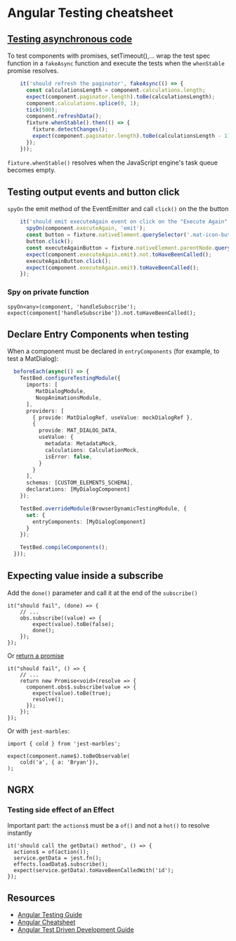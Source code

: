 
# Angular Testing cheatsheet

## [Testing asynchronous code](https://angular.io/guide/testing#async-test-with-async)
To test components with promises, setTimeout(),... wrap the test spec function in a `fakeAsync` function and execute the tests when the `whenStable` promise resolves.
```typescript
    it('should refresh the paginator', fakeAsync(() => {
      const calculationsLength = component.calculations.length;
      expect(component.paginator.length).toBe(calculationsLength);
      component.calculations.splice(0, 1);
	  tick(500);
      component.refreshData();
      fixture.whenStable().then(() => {
        fixture.detectChanges();
        expect(component.paginator.length).toBe(calculationsLength - 1);
      });
    }));
```
 `fixture.whenStable()` resolves when the JavaScript engine's task queue becomes empty.

## Testing output events and button click
`spyOn` the emit method of the EventEmitter and call `click()` on the the button
```typescript
    it('should emit executeAgain event on click on the "Execute Again" button', async () => {
      spyOn(component.executeAgain, 'emit');
      const button = fixture.nativeElement.querySelector('.mat-icon-button');
      button.click();
      const executeAgainButton = fixture.nativeElement.parentNode.querySelector('.mat-menu-panel #menuItem0');
      expect(component.executeAgain.emit).not.toHaveBeenCalled();
      executeAgainButton.click();
      expect(component.executeAgain.emit).toHaveBeenCalled();
    });
```

### Spy on private function
```
spyOn<any>(component, 'handleSubscribe');
expect(component['handleSubscribe']).not.toHaveBeenCalled();
```

## Declare Entry Components when testing
When a component must be declared in `entryComponents` (for example, to test a MatDialog):
```typescript
  beforeEach(async(() => {
    TestBed.configureTestingModule({
      imports: [
         MatDialogModule,
         NoopAnimationsModule,      
      ],
      providers: [
        { provide: MatDialogRef, useValue: mockDialogRef },
        {
          provide: MAT_DIALOG_DATA,
          useValue: { 
            metadata: MetadataMock,
            calculations: CalculationMock,
            isError: false,
          }
        }
      ],
      schemas: [CUSTOM_ELEMENTS_SCHEMA],
      declarations: [MyDialogComponent]
    });

    TestBed.overrideModule(BrowserDynamicTestingModule, {
      set: {
        entryComponents: [MyDialogComponent]
      }
    });

    TestBed.compileComponents();
  }));
```

## Expecting value inside a subscribe
Add the `done()` parameter and call it at the end of the `subscribe()`
```
it("should fail", (done) => {
    // ...
    obs.subscribe((value) => {        
        expect(value).toBe(false);
        done();
    });
});
```
Or [return a promise](https://github.com/jest-community/eslint-plugin-jest/issues/494#issuecomment-562094733)
```
it("should fail", () => {
    // ...
    return new Promise<void>(resolve => {
      component.obs$.subscribe(value => {
        expect(value).toBe(true);
        resolve();
      });
    });
});
```

Or with `jest-marbles`:
```
import { cold } from 'jest-marbles';

expect(component.name$).toBeObservable(
	cold('a', { a: 'Bryan'}),
);
```

## NGRX
### Testing side effect of an Effect
Important part: the `actions$` must be a `of()` and not a `hot()` to resolve instantly
```
it('should call the getData() method', () => {
  actions$ = of(action());
  service.getData = jest.fn();
  effects.loadData$.subscribe();
  expect(service.getData).toHaveBeenCalledWith('id');
});
```


## Resources
* [Angular Testing Guide](https://angular.io/guide/testing)
* [Angular Cheatsheet](https://angular.io/guide/cheatsheet)
* [Angular Test Driven Development Guide](https://angularfirebase.com/lessons/angular-testing-guide-including-firebase/)
